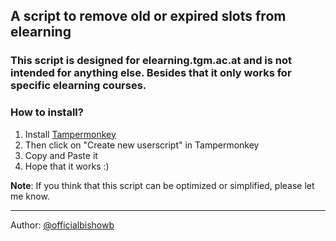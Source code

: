 ## A script to remove old or expired slots from elearning

### This script is designed for elearning.tgm.ac.at and is not intended for anything else. Besides that it only works for specific elearning courses.

### How to install?
1. Install [Tampermonkey](https://www.tampermonkey.net/)
2. Then click on "Create new userscript" in Tampermonkey
3. Copy and Paste it
4. Hope that it works :)

**Note**: If you think that this script can be optimized or simplified, please let me know.

---
Author: [@officialbishowb](https://github.com/officialbishowb)
